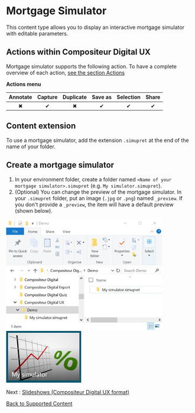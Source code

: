 # Mortgage Simulator

This content type allows you to display an interactive mortgage simulator with editable parameters.

## Actions within Compositeur Digital UX

Mortgage simulator supports the following action. To have a complete overview of each action, [see the section Actions](actions.md)

**Actions menu**

| Annotate | Capture  | Duplicate | Save as  | Selection | Share    |
|:--------:|:--------:|:---------:|:--------:|:---------:|:--------:|
| &#x2716; | &#x2714; | &#x2716;  | &#x2714; | &#x2714;  | &#x2714; |

## Content extension

To use a mortgage simulator, add the extension `.simupret` at the end of the name of your folder.

## Create a mortgage simulator

1. In your environment folder, create a folder named `<Name of your mortgage simulator>.simupret` (e.g. `My simulator.simupret`).
1. (Optional) You can change the preview of the mortgage simulator. In your `.simupret` folder, put an image (`.jpg` or `.png`) named `_preview`. If you don't provide a `_preview`, the item will have a default preview (shown below).

![Mortgage simulator folder](../../img/content_mortgage_simulator_folder.JPG) ![Mortgage simulator preview](../../img/content_mortgage_simulator_preview.JPG)


Next : [Slideshows (Compositeur Digital UX format)](slideshows.md)

[Back to Supported Content](index.md)
